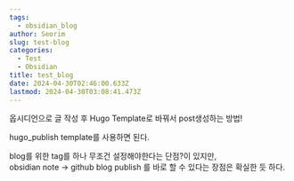 ```yaml
---
tags:
  - obsidian_blog
author: Seorim
slug: test-blog
categories:
  - Test
  - Obsidian
title: test_blog
date: 2024-04-30T02:46:00.633Z
lastmod: 2024-04-30T03:08:41.473Z
---
```

옵시디언으로 글 작성 후 Hugo Template로 바꿔서 post생성하는 방법!

hugo\_publish template를 사용하면 된다.

blog를 위한 tag를 하나 무조건 설정해야한다는 단점?이 있지만,\
obsidian note -> github blog publish 를 바로 할 수 있다는 장점은 확실한 듯 하다.
